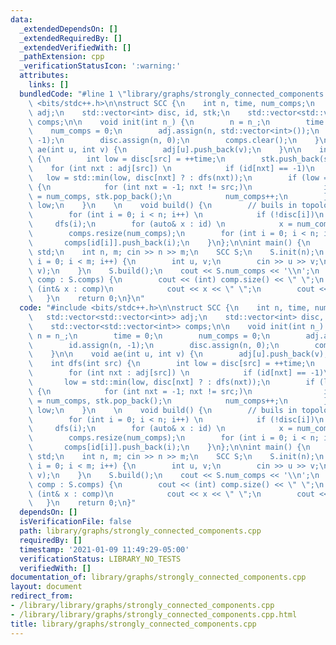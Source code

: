 ```yaml
---
data:
  _extendedDependsOn: []
  _extendedRequiredBy: []
  _extendedVerifiedWith: []
  _pathExtension: cpp
  _verificationStatusIcon: ':warning:'
  attributes:
    links: []
  bundledCode: "#line 1 \"library/graphs/strongly_connected_components.cpp\"\n#include\
    \ <bits/stdc++.h>\n\nstruct SCC {\n    int n, time, num_comps;\n    std::vector<std::vector<int>>\
    \ adj;\n    std::vector<int> disc, id, stk;\n    std::vector<std::vector<int>>\
    \ comps;\n\n    void init(int n_) {\n        n = n_;\n        time = 0;\n    \
    \    num_comps = 0;\n        adj.assign(n, std::vector<int>());\n        id.assign(n,\
    \ -1);\n        disc.assign(n, 0);\n        comps.clear();\n    }\n\n    void\
    \ ae(int u, int v) {\n        adj[u].push_back(v);\n    }\n\n    int dfs(int src)\
    \ {\n        int low = disc[src] = ++time;\n        stk.push_back(src);\n    \
    \    for (int nxt : adj[src]) \n            if (id[nxt] == -1)\n             \
    \   low = std::min(low, disc[nxt] ? : dfs(nxt));\n        if (low == disc[src])\
    \ {\n            for (int nxt = -1; nxt != src;)\n                id[nxt = stk.back()]\
    \ = num_comps, stk.pop_back();\n            num_comps++;\n        }\n        return\
    \ low;\n    }\n    \n    void build() {\n        // buils in topological order\n\
    \        for (int i = 0; i < n; i++) \n            if (!disc[i])\n           \
    \     dfs(i);\n        for (auto& x : id) \n            x = num_comps - 1 - x;\n\
    \        comps.resize(num_comps);\n        for (int i = 0; i < n; i++)\n     \
    \       comps[id[i]].push_back(i);\n    }\n};\n\nint main() {\n    using namespace\
    \ std;\n    int n, m; cin >> n >> m;\n    SCC S;\n    S.init(n);\n    for (int\
    \ i = 0; i < m; i++) {\n        int u, v;\n        cin >> u >> v;\n        S.ae(u,\
    \ v);\n    }\n    S.build();\n    cout << S.num_comps << '\\n';\n    for (auto&\
    \ comp : S.comps) {\n        cout << (int) comp.size() << \" \";\n        for\
    \ (int& x : comp)\n            cout << x << \" \";\n        cout << '\\n';\n \
    \   }\n    return 0;\n}\n"
  code: "#include <bits/stdc++.h>\n\nstruct SCC {\n    int n, time, num_comps;\n \
    \   std::vector<std::vector<int>> adj;\n    std::vector<int> disc, id, stk;\n\
    \    std::vector<std::vector<int>> comps;\n\n    void init(int n_) {\n       \
    \ n = n_;\n        time = 0;\n        num_comps = 0;\n        adj.assign(n, std::vector<int>());\n\
    \        id.assign(n, -1);\n        disc.assign(n, 0);\n        comps.clear();\n\
    \    }\n\n    void ae(int u, int v) {\n        adj[u].push_back(v);\n    }\n\n\
    \    int dfs(int src) {\n        int low = disc[src] = ++time;\n        stk.push_back(src);\n\
    \        for (int nxt : adj[src]) \n            if (id[nxt] == -1)\n         \
    \       low = std::min(low, disc[nxt] ? : dfs(nxt));\n        if (low == disc[src])\
    \ {\n            for (int nxt = -1; nxt != src;)\n                id[nxt = stk.back()]\
    \ = num_comps, stk.pop_back();\n            num_comps++;\n        }\n        return\
    \ low;\n    }\n    \n    void build() {\n        // buils in topological order\n\
    \        for (int i = 0; i < n; i++) \n            if (!disc[i])\n           \
    \     dfs(i);\n        for (auto& x : id) \n            x = num_comps - 1 - x;\n\
    \        comps.resize(num_comps);\n        for (int i = 0; i < n; i++)\n     \
    \       comps[id[i]].push_back(i);\n    }\n};\n\nint main() {\n    using namespace\
    \ std;\n    int n, m; cin >> n >> m;\n    SCC S;\n    S.init(n);\n    for (int\
    \ i = 0; i < m; i++) {\n        int u, v;\n        cin >> u >> v;\n        S.ae(u,\
    \ v);\n    }\n    S.build();\n    cout << S.num_comps << '\\n';\n    for (auto&\
    \ comp : S.comps) {\n        cout << (int) comp.size() << \" \";\n        for\
    \ (int& x : comp)\n            cout << x << \" \";\n        cout << '\\n';\n \
    \   }\n    return 0;\n}"
  dependsOn: []
  isVerificationFile: false
  path: library/graphs/strongly_connected_components.cpp
  requiredBy: []
  timestamp: '2021-01-09 11:49:29-05:00'
  verificationStatus: LIBRARY_NO_TESTS
  verifiedWith: []
documentation_of: library/graphs/strongly_connected_components.cpp
layout: document
redirect_from:
- /library/library/graphs/strongly_connected_components.cpp
- /library/library/graphs/strongly_connected_components.cpp.html
title: library/graphs/strongly_connected_components.cpp
---
```


